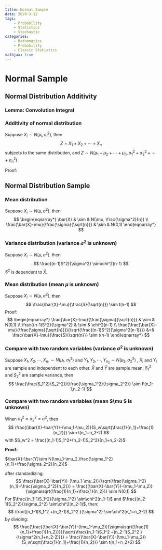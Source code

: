 ```yaml
---
title: Normal Sample
date: 2020-3-12
tags: 
	- Probability
	- Statistics
	- Stochastic
categories: 
	- Mathematics
	- Probability
	- Classic Statistics
mathjax: true
---
```

# Normal Sample

## Normal Distribution Additivity

### Lemma: Convolution Integral



### Additivity of normal distribution

Suppose $X_i\sim N(\mu_i,\sigma_i^2)$, then 
$$
Z = X_1 + X_2+\cdots+X_n
$$
subjects to the same distribution, and $Z\sim N(\mu_1+\mu_2+\cdots +\mu_n, \sigma_1^2+\sigma_2^2+\cdots+\sigma_n^2)$

Proof:



## Normal Distribution Sample

### Mean distribution

Suppose $X_i\sim N(\mu,\sigma^2)$, then 
$$
\begin{eqnarray*}
\bar{X} & \sim & N(\mu, \frac{\sigma^2}{n}) \\
\frac{\bar{X}-\mu}{\frac{\sigma}{\sqrt{n}}} & \sim & N(0,1)
\end{eqnarray*}
$$

### Variance distribution (variance $\sigma^2$ is unknown)

Suppose $X_i\sim N(\mu,\sigma^2)$, then 
$$
\frac{(n-1)S^2}{\sigma^2} \sim\chi^2(n-1)
$$
$S^2$ is dependent to $\bar{X}$.

### Mean distribution (mean $\mu$ is unknown)

Suppose $X_i\sim N(\mu,\sigma^2)$, then 
$$
\frac{\bar{X}-\mu}{\frac{S}{\sqrt{n}}} \sim t(n-1)
$$
Proof:
$$
\begin{eqnarray*}
\frac{\bar{X}-\mu}{\frac{\sigma}{\sqrt{n}}} & \sim & N(0,1) \\
\frac{(n-1)S^2}{\sigma^2} & \sim & \chi^2(n-1) \\
\frac{\frac{\bar{X}-\mu}{\frac{\sigma}{\sqrt{n}}}}{\sqrt{\frac{(n-1)S^2}{\sigma^2(n-1)}}} &=& \frac{\bar{X}-\mu}{\frac{S}{\sqrt{n}}} \sim t(n-1)
\end{eqnarray*}
$$

### Compare with two random variables (variance $\sigma^2$ is unknown)

Suppose $X_1, X_2, \cdots, X_{n_1} \sim N(\mu_1,\sigma_1^2)$ and $Y_1, Y_2, \cdots, Y_{n_2} \sim N(\mu_2,\sigma_2^2)$ , $X_i$ and $Y_i$ are sample and independent to each other. $\bar{X}$ and $\bar{Y}$ are sample mean, $S_1^2$ and $S_2^2$ are sample  variance, then
$$
\frac{\frac{S_1^2}{S_2^2}}{\frac{\sigma_1^2}{\sigma_2^2}} \sim F(n_1-1,n_2-1)
$$

### Compare with two random variables (mean $\mu $ is unknown)

When $\sigma_1^2 = \sigma_2^2 =\sigma^2$, then
$$
\frac{(\bar{X}-\bar{Y})-(\mu_1-\mu_2)}{S_w\sqrt{\frac{1}{n_1}+\frac{1}{n_2}}} \sim  t(n_1+n_2-2)
$$
with $S_w^2 = \frac{(n_1-1)S_1^2+(n_2-1)S_2^2}{n_1+n_2-2}$

**Proof:**

$\bar{X}-\bar{Y}\sim N(\mu_1-\mu_2,\frac{\sigma_1^2}{n_1}+\frac{\sigma_2^2}{n_2})$

after standardizing:
$$
\frac{(\bar{X}-\bar{Y})-(\mu_1-\mu_2)}{\sqrt{\frac{\sigma_1^2}{n_1}+\frac{\sigma_2^2}{n_2}}} = \frac{(\bar{X}-\bar{Y})-(\mu_1-\mu_2)}{\sigma\sqrt{\frac{1}{n_1}+\frac{1}{n_2}}} \sim N(0,1)
$$
For $\frac{(n_1-1)S_1^2}{\sigma_1^2} \sim\chi^2(n_1-1)$ and $\frac{(n_2-1)S_2^2}{\sigma_2^2} \sim\chi^2(n_2-1)$, then:  
$$
\frac{(n_1-1)S_1^2 +(n_2-1)S_2^2  }{\sigma^2} \sim\chi^2(n_1+n_2-2)
$$
by dividing:
$$
\frac{\frac{(\bar{X}-\bar{Y})-(\mu_1-\mu_2)}{\sigma\sqrt{\frac{1}{n_1}+\frac{1}{n_2}}}}{\sqrt{\frac{(n_1-1)S_1^2 +(n_2-1)S_2^2  }{\sigma^2(n_1+n_2-2)}}} = \frac{(\bar{X}-\bar{Y})-(\mu_1-\mu_2)}{S_w\sqrt{\frac{1}{n_1}+\frac{1}{n_2}}} \sim t(n_1+n_2+2)
$$
